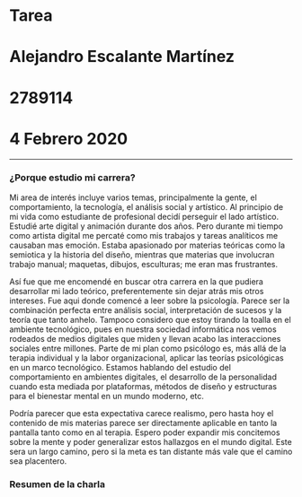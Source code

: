 # Tarea 
# Alejandro Escalante Martínez
# 2789114
# 4 Febrero 2020

---

### ¿Porque estudio mi carrera?

Mi area de interés incluye varios temas, principalmente la gente, el comportamiento, la tecnología, el análisis social y artístico. Al principio de mi vida como estudiante de profesional decidí perseguir el lado artístico. Estudié arte digital y animación durante dos años. Pero durante mi tiempo como artista digital me percaté como mis trabajos y tareas analíticos me causaban mas emoción. Estaba apasionado por materias teóricas como la semiotica y la historia del diseño, mientras que materias que involucran trabajo manual; maquetas, dibujos, esculturas; me eran mas frustrantes.

Así fue que me encomendé en buscar otra carrera en la que pudiera desarrollar mi lado teórico, preferentemente sin dejar atrás mis otros intereses. Fue aqui donde comencé a leer sobre la psicología. Parece ser la combinación perfecta entre análisis social, interpretación de sucesos y la teoría que tanto anhelo. Tampoco considero que estoy tirando la toalla en el ambiente tecnológico, pues en nuestra sociedad informática nos vemos rodeados de medios digitales que miden y llevan acabo las interacciones sociales entre millones. Parte de mi plan como psicólogo es, más allá de la terapia individual y la labor organizacional, aplicar las teorías psicológicas en un marco tecnológico. Estamos hablando del estudio del comportamiento en ambientes digitales, el desarrollo de la personalidad cuando esta mediada por plataformas, métodos de diseño y estructuras para el bienestar mental en un mundo moderno, etc. 

Podría parecer que esta expectativa carece realismo, pero hasta hoy el contenido de mis materias parece ser directamente aplicable en tanto la pantalla tanto como en al terapia. Espero poder expandir mis concitemos sobre la mente y poder generalizar estos hallazgos en el mundo digital. Este sera un largo camino, pero si la meta es tan distante más vale que el camino sea placentero.

### Resumen de la charla



